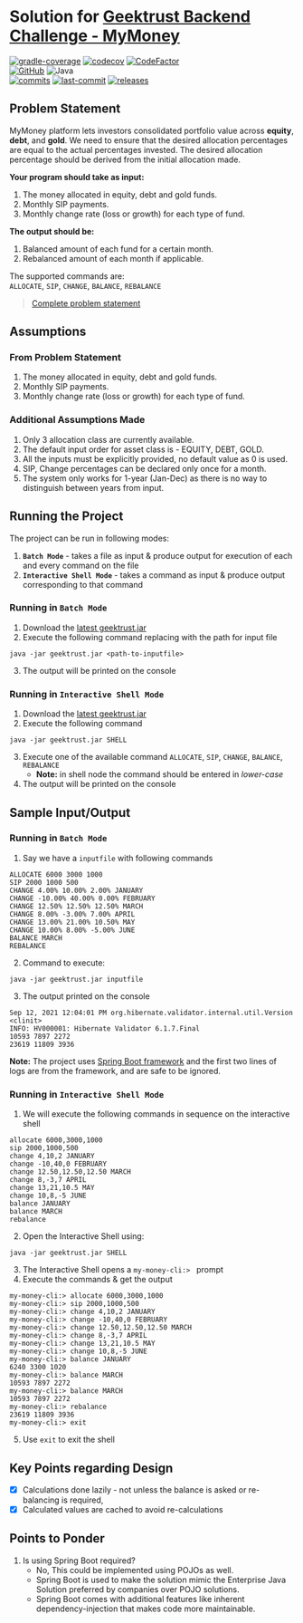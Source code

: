 # Solution for [Geektrust Backend Challenge - MyMoney](https://www.geektrust.in/coding-problem/backend/mymoney)

[![gradle-coverage](https://github.com/vaidic/geektrust-challenge-mymoney/actions/workflows/gradle-coverage.yml/badge.svg)](https://github.com/Vaidic/geektrust-challenge-mymoney/actions/workflows/gradle-coverage.yml)
[![codecov](https://codecov.io/gh/Vaidic/geektrust-challenge-mymoney/branch/main/graph/badge.svg?token=JG7TPKWSQF)](https://codecov.io/gh/Vaidic/geektrust-challenge-mymoney)
[![CodeFactor](https://www.codefactor.io/repository/github/vaidic/geektrust-challenge-mymoney/badge/main)](https://www.codefactor.io/repository/github/vaidic/geektrust-challenge-mymoney/overview/main) \
[![GitHub](https://img.shields.io/github/license/vaidic/geektrust-challenge-mymoney?style=plastic)](LICENSE)
![Java](https://img.shields.io/badge/OpenJDK-11-red) \
[![commits](https://badgen.net/github/commits/vaidic/geektrust-challenge-mymoney/main)](https://github.com/Vaidic/geektrust-challenge-mymoney/commits/main)
[![last-commit](https://badgen.net/github/last-commit/vaidic/geektrust-challenge-mymoney/main)](https://github.com/Vaidic/geektrust-challenge-mymoney/commits/main)
[![releases](https://badgen.net/github/releases/vaidic/geektrust-challenge-mymoney)](https://github.com/Vaidic/geektrust-challenge-mymoney/releases)

## Problem Statement

MyMoney platform lets investors consolidated portfolio value across **equity**, **debt**, and **gold**. We need to
ensure that the desired allocation percentages are equal to the actual percentages invested. The desired allocation
percentage should be derived from the initial allocation made.

**Your program should take as input:**

1. The money allocated in equity, debt and gold funds.
2. Monthly SIP payments.
3. Monthly change rate (loss or growth) for each type of fund.

**The output should be:**

1. Balanced amount of each fund for a certain month.
2. Rebalanced amount of each month if applicable.

The supported commands are: \
`ALLOCATE`, `SIP`, `CHANGE`, `BALANCE`, `REBALANCE`
> [Complete problem statement](Geektrust.in_MyMoney.pdf)

## Assumptions

### From Problem Statement

1. The money allocated in equity, debt and gold funds.
2. Monthly SIP payments.
3. Monthly change rate (loss or growth) for each type of fund.

### Additional Assumptions Made

1. Only 3 allocation class are currently available.
2. The default input order for asset class is - EQUITY, DEBT, GOLD.
3. All the inputs must be explicitly provided, no default value as 0 is used.
4. SIP, Change percentages can be declared only once for a month.
5. The system only works for 1-year (Jan-Dec) as there is no way to distinguish between years from input.

## Running the Project

The project can be run in following modes:

1. **`Batch Mode`** - takes a file as input & produce output for execution of each and every command on the file
2. **`Interactive Shell Mode`** - takes a command as input & produce output corresponding to that command

### Running in **`Batch Mode`**

1. Download the [latest geektrust.jar]()
2. Execute the following command replacing _<path-to-inputfile>_ with the path for input file

```shell
java -jar geektrust.jar <path-to-inputfile>
```

3. The output will be printed on the console

### Running in  **`Interactive Shell Mode`**

1. Download the [latest geektrust.jar]()
2. Execute the following command

```shell
java -jar geektrust.jar SHELL
```

3. Execute one of the available command `ALLOCATE`, `SIP`, `CHANGE`, `BALANCE`, `REBALANCE`
    - **Note:** in shell node the command should be entered in _lower-case_
4. The output will be printed on the console

## Sample Input/Output

### Running in **`Batch Mode`**

1. Say we have a `inputfile` with following commands

```text
ALLOCATE 6000 3000 1000
SIP 2000 1000 500
CHANGE 4.00% 10.00% 2.00% JANUARY
CHANGE -10.00% 40.00% 0.00% FEBRUARY
CHANGE 12.50% 12.50% 12.50% MARCH
CHANGE 8.00% -3.00% 7.00% APRIL
CHANGE 13.00% 21.00% 10.50% MAY
CHANGE 10.00% 8.00% -5.00% JUNE
BALANCE MARCH
REBALANCE
```

2. Command to execute:

```shell
java -jar geektrust.jar inputfile
```

3. The output printed on the console

```shell
Sep 12, 2021 12:04:01 PM org.hibernate.validator.internal.util.Version <clinit>
INFO: HV000001: Hibernate Validator 6.1.7.Final
10593 7897 2272
23619 11809 3936
```

**Note:** The project uses [Spring Boot framework](https://spring.io/projects/spring-boot) and the first two lines of
logs are from the framework, and are safe to be ignored.

### Running in  **`Interactive Shell Mode`**

1. We will execute the following commands in sequence on the interactive shell

```text
allocate 6000,3000,1000
sip 2000,1000,500
change 4,10,2 JANUARY
change -10,40,0 FEBRUARY
change 12.50,12.50,12.50 MARCH
change 8,-3,7 APRIL
change 13,21,10.5 MAY
change 10,8,-5 JUNE
balance JANUARY
balance MARCH
rebalance
```

2. Open the Interactive Shell using:

```shell
java -jar geektrust.jar SHELL
```

3. The Interactive Shell opens a `my-money-cli:> ` prompt
4. Execute the commands & get the output

```shell
my-money-cli:> allocate 6000,3000,1000
my-money-cli:> sip 2000,1000,500
my-money-cli:> change 4,10,2 JANUARY
my-money-cli:> change -10,40,0 FEBRUARY
my-money-cli:> change 12.50,12.50,12.50 MARCH
my-money-cli:> change 8,-3,7 APRIL
my-money-cli:> change 13,21,10.5 MAY
my-money-cli:> change 10,8,-5 JUNE
my-money-cli:> balance JANUARY
6240 3300 1020
my-money-cli:> balance MARCH
10593 7897 2272
my-money-cli:> balance MARCH
10593 7897 2272
my-money-cli:> rebalance
23619 11809 3936
my-money-cli:> exit
```

5. Use `exit` to exit the shell

## Key Points regarding Design

- [x] Calculations done lazily - not unless the balance is asked or re-balancing is required,
- [x] Calculated values are cached to avoid re-calculations

## Points to Ponder

1. Is using Spring Boot required?
    - No, This could be implemented using POJOs as well.
    - Spring Boot is used to make the solution mimic the Enterprise Java Solution preferred by companies over POJO
      solutions.
    - Spring Boot comes with additional features like inherent dependency-injection that makes code more maintainable.

